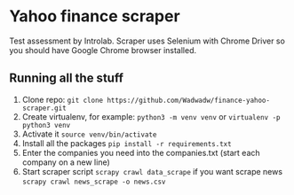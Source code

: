 # Yahoo finance scraper
Test assessment by Introlab. Scraper uses Selenium with Chrome Driver so you should have Google Chrome browser installed.
## Running all the stuff
1. Clone repo: `git clone https://github.com/Wadwadw/finance-yahoo-scraper.git`
2. Create virtualenv, for example: `python3 -m venv venv` or `virtualenv -p python3 venv`
3. Activate it `source venv/bin/activate`
4. Install all the packages `pip install -r requirements.txt`
5. Enter the companies you need into the companies.txt (start each company on a new line)
6. Start scraper script `scrapy crawl data_scrape` if you want scrape news `scrapy crawl news_scrape -o news.csv`
